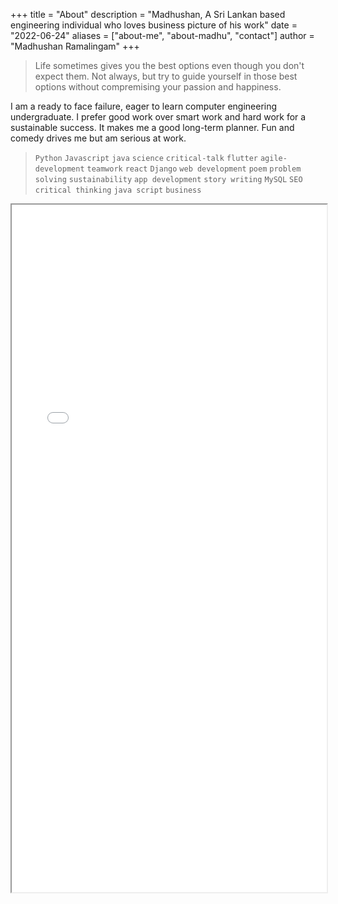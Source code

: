 +++
title = "About"
description = "Madhushan, A Sri Lankan based engineering individual who loves business picture of his work"
date = "2022-06-24"
aliases = ["about-me", "about-madhu", "contact"]
author = "Madhushan Ramalingam"
+++

>Life sometimes gives you the best options even though you don't expect them. Not always, but try to guide yourself in those best options without compremising your passion and happiness.

I am a ready to face failure, eager to learn computer engineering undergraduate. I prefer good work over smart work and hard work for a sustainable success. It makes me a good long-term planner. Fun and comedy drives me but am serious at work.


> ```Python``` 
```Javascript``` 
```java``` ```science``` ```critical-talk``` ```flutter``` ```agile-development```
```teamwork``` ```react``` ```Django```
```web development``` ```poem``` ```problem solving``` ```sustainability```
```app development``` ```story writing``` ```MySQL``` ```SEO``` ```critical thinking```
```java script``` ```business```

<iframe src="/Madhushan_SoftwareEngineeringResume.pdf" height="1100px" width="100%"></iframe>